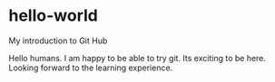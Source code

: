 # hello-world
My introduction to Git Hub

Hello humans. I am happy to be able to try git. Its exciting to be here. Looking forward to the learning experience.
